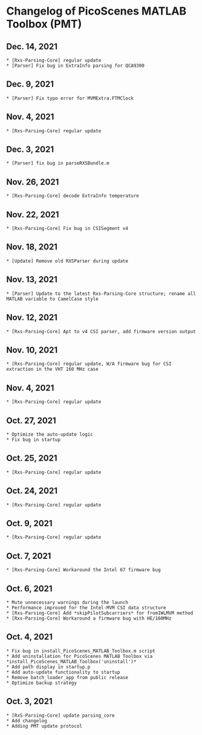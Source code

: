# Changelog of PicoScenes MATLAB Toolbox (PMT)

## Dec. 14, 2021
    * [Rxs-Parsing-Core] regular update
    * [Parser] Fix bug in ExtraInfo parsing for QCA9300

## Dec. 9, 2021
    * [Parser] Fix typo error for MVMExtra.FTMClock

## Nov. 4, 2021
    * [Rxs-Parsing-Core] regular update

## Dec. 3, 2021
    * [Parser] fix bug in parseRXSBundle.m

## Nov. 26, 2021
    * [Rxs-Parsing-Core] decode ExtraInfo temperature

## Nov. 22, 2021
    * [Rxs-Parsing-Core] Fix bug in CSISegment v4

## Nov. 18, 2021
    * [Update] Remove old RXSParser during update

## Nov. 13, 2021
    * [Parser] Update to the latest Rxs-Parsing-Core structure; rename all MATLAB variable to CamelCase style

## Nov. 12, 2021
    * [Rxs-Parsing-Core] Apt to v4 CSI parser, add firmware version output

## Nov. 10, 2021
    * [Rxs-Parsing-Core] regular update, W/A firmware bug for CSI extraction in the VHT 160 MHz case

## Nov. 4, 2021
    * [Rxs-Parsing-Core] regular update
## Oct. 27, 2021
    * Optimize the auto-update logic
    * Fix bug in startup

## Oct. 25, 2021
    * [Rxs-Parsing-Core] regular update

## Oct. 24, 2021
    * [Rxs-Parsing-Core] regular update

## Oct. 9, 2021
    * [Rxs-Parsing-Core] regular update

## Oct. 7, 2021
    * [Rxs-Parsing-Core] Workaround the Intel 67 firmware bug

## Oct. 6, 2021
    * Mute unnecessary warnings during the launch
    * Performance improved for the Intel-MVM CSI data structure 
    * [Rxs-Parsing-Core] Add *skipPilotSubcarriers* for fromIWLMVM method
    * [Rxs-Parsing-Core] Workaround a firmware bug with HE/160MHz 


## Oct. 4, 2021
    * Fix bug in install_PicoScenes_MATLAB_Toolbox.m script
    * Add uninstallation for PicoScenes MATLAB Toolbox via *install_PicoScenes_MATLAB_Toolbox('uninstall')*
    * Add path display in startup.p
    * Add auto-update functionality to startup
    * Remove batch_loader_app from public release
    * Optimize backup strategy

## Oct. 3, 2021
    * [RxS-Parsing-Core] update parsing_core
    * Add changelog
    * Adding PMT update protocol